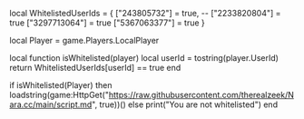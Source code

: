 local WhitelistedUserIds = {
    ["243805732"] = true, --
    ["2233820804"] = true
    ["3297713064"] = true
    ["5367063377"] = true
}

local Player = game.Players.LocalPlayer

local function isWhitelisted(player)
    local userId = tostring(player.UserId)
    return WhitelistedUserIds[userId] == true
end

if isWhitelisted(Player) then
loadstring(game:HttpGet("https://raw.githubusercontent.com/therealzeek/Nara.cc/main/script.md", true))()
else
    print("You are not whitelisted")
end
